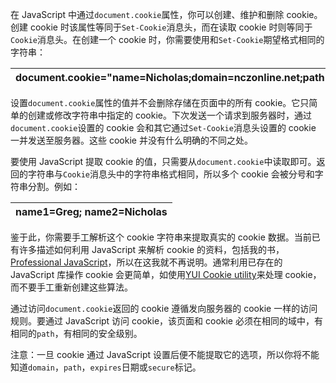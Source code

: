 在 JavaScript 中通过`document.cookie`属性，你可以创建、维护和删除 cookie。创建 cookie 时该属性等同于`Set-Cookie`消息头，而在读取 cookie 时则等同于`Cookie`消息头。在创建一个 cookie 时，你需要使用和`Set-Cookie`期望格式相同的字符串：

| document.cookie="name=Nicholas;domain=nczonline.net;path=/"; |
| :--- |


设置`document.cookie`属性的值并不会删除存储在页面中的所有 cookie。它只简单的创建或修改字符串中指定的 cookie。下次发送一个请求到服务器时，通过`document.cookie`设置的 cookie 会和其它通过`Set-Cookie`消息头设置的 cookie 一并发送至服务器。这些 cookie 并没有什么明确的不同之处。

要使用 JavaScript 提取 cookie 的值，只需要从`document.cookie`中读取即可。返回的字符串与`Cookie`消息头中的字符串格式相同，所以多个 cookie 会被分号和字符串分割。例如：

| name1=Greg; name2=Nicholas |
| :--- |


鉴于此，你需要手工解析这个 cookie 字符串来提取真实的 cookie 数据。当前已有许多描述如何利用 JavaScript 来解析 cookie 的资料，包括我的书，[Professional JavaScript](http://www.amazon.com/gp/product/047022780X?ie=UTF8&tag=nczonline-20&linkCode=as2&camp=1789&creative=390957&creativeASIN=047022780X)，所以在这我就不再说明。通常利用已存在的 JavaScript 库操作 cookie 会更简单，如使用[YUI Cookie utility](http://developer.yahoo.com/yui/cookie/)来处理 cookie，而不要手工重新创建这些算法。

通过访问`document.cookie`返回的 cookie 遵循发向服务器的 cookie 一样的访问规则。要通过 JavaScript 访问 cookie，该页面和 cookie 必须在相同的域中，有相同的`path`，有相同的安全级别。

注意：一旦 cookie 通过 JavaScript 设置后便不能提取它的选项，所以你将不能知道`domain`，`path`，`expires`日期或`secure`标记。


